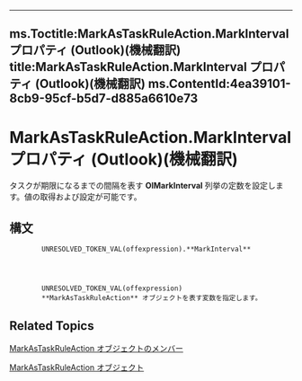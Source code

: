 

---
ms.Toctitle:MarkAsTaskRuleAction.MarkInterval プロパティ (Outlook)(機械翻訳)
title:MarkAsTaskRuleAction.MarkInterval プロパティ (Outlook)(機械翻訳)
ms.ContentId:4ea39101-8cb9-95cf-b5d7-d885a6610e73
---
# MarkAsTaskRuleAction.MarkInterval プロパティ (Outlook)(機械翻訳)




タスクが期限になるまでの間隔を表す **OlMarkInterval** 列挙の定数を設定します。値の取得および設定が可能です。

## 構文

            UNRESOLVED_TOKEN_VAL(offexpression).**MarkInterval**




            UNRESOLVED_TOKEN_VAL(offexpression)
            **MarkAsTaskRuleAction** オブジェクトを表す変数を指定します。



## Related Topics

[MarkAsTaskRuleAction オブジェクトのメンバー](1ec55a3d-5e52-d56a-d5ca-4372d393b9fa.md)

[MarkAsTaskRuleAction オブジェクト](639d9242-7387-2b25-9d0f-f7a14cf16790.md)





